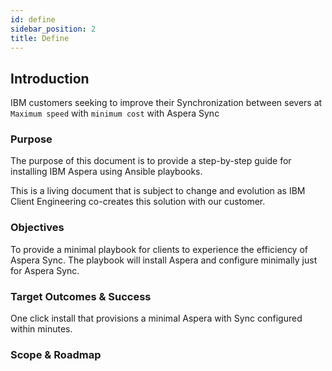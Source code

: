 ```yaml
---
id: define
sidebar_position: 2
title: Define
---
```


## Introduction

IBM customers seeking to improve their Synchronization between severs at `Maximum speed` with `minimum cost` with Aspera Sync

### Purpose

The purpose of this document is to provide a step-by-step guide for installing IBM Aspera using Ansible playbooks.

This is a living document that is subject to change and evolution as IBM Client Engineering co-creates this solution with our customer.

### Objectives

To provide a minimal playbook for clients to experience the efficiency of Aspera Sync. The playbook will install Aspera and configure minimally just for Aspera Sync.

### Target Outcomes & Success

One click install that provisions a minimal Aspera with Sync configured within minutes.

### Scope & Roadmap
